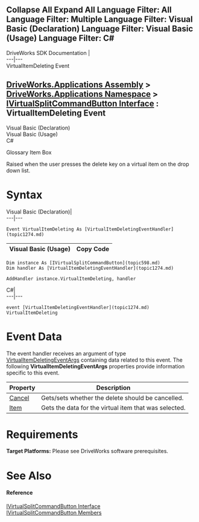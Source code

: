       

 Collapse All Expand All  Language Filter: All  Language Filter: Multiple  Language Filter: Visual Basic (Declaration) Language Filter: Visual Basic (Usage) Language Filter: C#  
---  
DriveWorks SDK Documentation  |   
---|---  
VirtualItemDeleting Event   
  
[DriveWorks.Applications Assembly](topic13.md) > [DriveWorks.Applications Namespace](topic16.md) > [IVirtualSplitCommandButton Interface](topic598.md) : VirtualItemDeleting Event  
---  
  
Visual Basic (Declaration)    
Visual Basic (Usage)    
C# 

Glossary Item Box

Raised when the user presses the delete key on a virtual item on the drop down list. 

# Syntax

Visual Basic (Declaration)|   
---|---  
      
    
    Event VirtualItemDeleting As [VirtualItemDeletingEventHandler](topic1274.md)  
  
Visual Basic (Usage)| Copy Code  
---|---  
      
    
    Dim instance As [IVirtualSplitCommandButton](topic598.md)
    Dim handler As [VirtualItemDeletingEventHandler](topic1274.md)
     
    AddHandler instance.VirtualItemDeleting, handler  
  
C#|   
---|---  
      
    
    event [VirtualItemDeletingEventHandler](topic1274.md) VirtualItemDeleting  
  
# Event Data

The event handler receives an argument of type [VirtualItemDeletingEventArgs](topic1175.md) containing data related to this event. The following **VirtualItemDeletingEventArgs** properties provide information specific to this event.

Property| Description  
---|---  
[Cancel](topic1182.md)| Gets/sets whether the delete should be cancelled.   
[Item](topic1183.md)| Gets the data for the virtual item that was selected.   
  
# Requirements

**Target Platforms:** Please see DriveWorks software prerequisites.

# See Also

#### Reference

[IVirtualSplitCommandButton Interface](topic598.md)   
[IVirtualSplitCommandButton Members](topic599.md)


